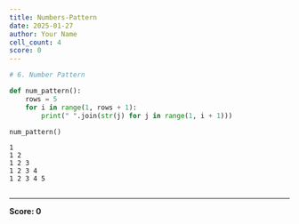 ```yaml
---
title: Numbers-Pattern
date: 2025-01-27
author: Your Name
cell_count: 4
score: 0
---
```


```python
# 6. Number Pattern
```


```python
def num_pattern():
    rows = 5
    for i in range(1, rows + 1):
        print(" ".join(str(j) for j in range(1, i + 1)))
```


```python
num_pattern()
```

    1
    1 2
    1 2 3
    1 2 3 4
    1 2 3 4 5



```python

```


---
**Score: 0**
